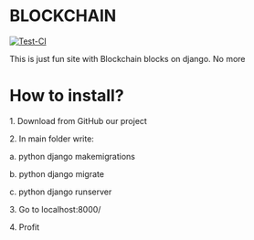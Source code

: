 <h1>BLOCKCHAIN</h1>
<p><a href="https://github.com/PickBas/SpaceBlocks/actions/workflows/tests.yml"><img src="https://github.com/PickBas/SpaceBlocks/actions/workflows/tests.yml/badge.svg" alt="Test-CI"></a></p>
This is just fun site with Blockchain blocks on django. No more



<h1>How to install?</h1>
<p>1. Download from GitHub our project</p>
<p>2. In main folder write:</p>
<p>  a. python django makemigrations</p>
<p>  b. python django migrate</p>
<p>  c. python django runserver</p>
<p>3. Go to localhost:8000/</p>
<p>4. Profit</p>
